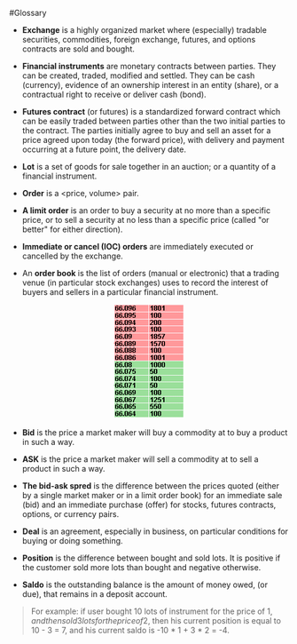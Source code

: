 #Glossary

<a id="exchange"></a>
- **Exchange** is a highly organized market where (especially) tradable securities, commodities, foreign exchange, futures, and options contracts are sold and bought.

<a id="instrument"></a>
- **Financial instruments** are monetary contracts between parties.
They can be created, traded, modified and settled.
They can be cash (currency), evidence of an ownership interest in an entity (share), or a contractual right to receive or deliver cash (bond).

<a id="futures"></a>
- **Futures contract** (or futures) is a standardized forward contract which can be easily traded between parties other than the two initial parties to the contract.
The parties initially agree to buy and sell an asset for a price agreed upon today (the forward price), with delivery and payment occurring at a future point, the delivery date.

<a id="lot"></a>
- **Lot** is a set of goods for sale together in an auction; or a quantity of a financial instrument.

<a id="order"></a>
- **Order** is a &lt;price, volume&gt; pair.

<a id="limit_order"></a>
- **A limit order** is an order to buy a security at no more than a specific price, or to sell a security at no less than a specific price (called "or better" for either direction).

<a id="ioc_order"></a>
- **Immediate or cancel (IOC) orders** are immediately executed or cancelled by the exchange.

<a id="order_book"></a>
- An **order book** is the list of orders (manual or electronic) that a trading venue (in particular stock exchanges) uses to record the interest of buyers and sellers in a particular financial instrument.

<p align="center">
<img src="img/order_book_example.png" alt="An order book example">
</p>

<a id="bid"></a>
- **Bid** is the price a market maker will buy a commodity at to buy a product in such a way.

<a id="ask"></a>
- **ASK** is the price a market maker will sell a commodity at to sell a product in such a way.

<a id="spred"></a>
- **The bid-ask spred** is the difference between the prices quoted (either by a single market maker or in a limit order book) for an immediate sale (bid) and an immediate purchase (offer) for stocks, futures contracts, options, or currency pairs.

<a id="deal"></a>
- **Deal** is an agreement, especially in business, on particular conditions for buying or doing something.

<a id="position"></a>
- **Position** is the difference between bought and sold lots.
It is positive if the customer sold more lots than bought and negative otherwise.

<a id="saldo"></a>
- **Saldo** is the outstanding balance is the amount of money owed, (or due), that remains in a deposit account.
> For example: if user bought 10 lots of instrument for the price of 1$, and then sold 3 lots for the price of 2$, then his current position is equal to 10 - 3 = 7, and his current saldo is -10 \* 1 + 3 \* 2 = -4.
